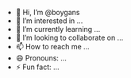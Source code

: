 - 👋 Hi, I’m @boygans
- 👀 I’m interested in ...
- 🌱 I’m currently learning ...
- 💞️ I’m looking to collaborate on ...
- 📫 How to reach me ...
- 😄 Pronouns: ...
- ⚡ Fun fact: ...

<!---
boygans/boygans is a ✨ special ✨ repository because its `README.md` (this file) appears on your GitHub profile.
You can click the Preview link to take a look at your changes.
--->

